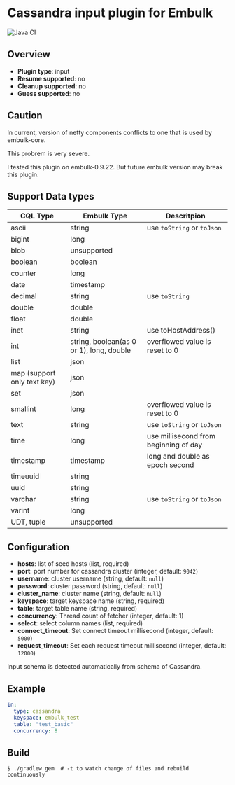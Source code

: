 # Cassandra input plugin for Embulk
![Java CI](https://github.com/joker1007/embulk-input-cassandra/workflows/Java%20CI/badge.svg)

## Overview

* **Plugin type**: input
* **Resume supported**: no
* **Cleanup supported**: no
* **Guess supported**: no

## Caution
In current, version of netty components conflicts to one that is used by embulk-core.

This probrem is very severe.

I tested this plugin on embulk-0.9.22.
But future embulk version may break this plugin.

## Support Data types

| CQL Type                    | Embulk Type                              | Descritpion                           |
| --------                    | -----------                              | --------------                        |
| ascii                       | string                                   | use `toString` or `toJson`            |
| bigint                      | long                                     |                                       |
| blob                        | unsupported                              |                                       |
| boolean                     | boolean                                  |                                       |
| counter                     | long                                     |                                       |
| date                        | timestamp                                |                                       |
| decimal                     | string                                   | use `toString`                        |
| double                      | double                                   |                                       |
| float                       | double                                   |                                       |
| inet                        | string                                   | use toHostAddress()                   |
| int                         | string, boolean(as 0 or 1), long, double | overflowed value is reset to 0        |
| list                        | json                                     |                                       |
| map (support only text key) | json                                     |                                       |
| set                         | json                                     |                                       |
| smallint                    | long                                     | overflowed value is reset to 0        |
| text                        | string                                   | use `toString` or `toJson`            |
| time                        | long                                     | use millisecond from beginning of day |
| timestamp                   | timestamp                                | long and double as epoch second       |
| timeuuid                    | string                                   |
| uuid                        | string                                   |
| varchar                     | string                                   | use `toString` or `toJson`            |
| varint                      | long                                     |                                       |
| UDT, tuple                  | unsupported                              |                                       |

## Configuration

- **hosts**: list of seed hosts (list<string>, required)
- **port**: port number for cassandra cluster (integer, default: `9042`)
- **username**: cluster username (string, default: `null`)
- **password**: cluster password (string, default: `null`)
- **cluster_name**: cluster name (string, default: `null`)
- **keyspace**: target keyspace name (string, required)
- **table**: target table name (string, required)
- **concurrency**: Thread count of fetcher (integer, default: 1)
- **select**: select column names (list<string>, required)
- **connect_timeout**: Set connect timeout millisecond (integer, default: `5000`)
- **request_timeout**: Set each request timeout millisecond (integer, default: `12000`)

Input schema is detected automatically from schema of Cassandra.

## Example

```yaml
in:
  type: cassandra
  keyspace: embulk_test
  table: "test_basic"
  concurrency: 8
```


## Build

```
$ ./gradlew gem  # -t to watch change of files and rebuild continuously
```
